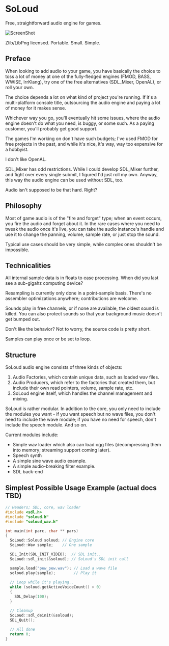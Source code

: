 SoLoud
======

Free, straightforward audio engine for games.

![ScreenShot](https://raw.github.com/jarikomppa/soloud/master/soloud.png)

Zlib/LibPng licensed. Portable. Small. Simple.

Preface
-------

When looking to add audio to your game, you have basically the choice to toss a lot of money at
one of the fully-fledged engines (FMOD, BASS, WWISE, IrrKlang), try one of the free alternatives
(SDL_Mixer, OpenAL), or roll your own.

The choice depends a lot on what kind of project you're running. If it's a multi-platform 
console title, outsourcing the audio engine and paying a lot of money for it makes sense. 

Whichever way you go, you'll eventually hit some issues, where the audio engine doesn't do what
you need, is buggy, or some such. As a paying customer, you'll probably get good support.

The games I'm working on don't have such budgets; I've used FMOD for free projects in the past,
and while it's nice, it's way, way too expensive for a hobbyist.

I don't like OpenAL. 

SDL_Mixer has odd restrictions. While I could develop SDL_Mixer further, and fight over every 
single submit, I figured I'd just roll my own. Anyway, this way the audio engine can be used
without SDL, too.

Audio isn't supposed to be that hard. Right?

Philosophy
----------

Most of game audio is of the "fire and forget" type; when an event occurs, you fire the audio
and forget about it. In the rare cases where you need to tweak the audio once it's live, you 
can take the audio instance's handle and use it to change the panning, volume, sample rate,
or just stop the sound.

Typical use cases should be very simple, while complex ones shouldn't be impossible.

Technicalities
--------------

All internal sample data is in floats to ease processing. When did you last see a sub-gigahz 
computing device?

Resampling is currently only done in a point-sample basis. There's no assembler optimizations
anywhere; contributions are welcome.

Sounds play in free channels, or if none are available, the oldest sound is killed. You can 
also protect sounds so that your background music doesn't get bumped out.

Don't like the behavior? Not to worry, the source code is pretty short.

Samples can play once or be set to loop.

Structure
---------

SoLoud audio engine consists of three kinds of objects:

1. Audio Factories, which contain unique data, such as loaded wav files.
2. Audio Producers, which refer to the factories that created them, but include their own read pointers, volume, sample rate, etc.
3. SoLoud engine itself, which handles the channel management and mixing.

SoLoud is rather modular. In addition to the core, you only need to include the modules you want - if you want speech but no wave files, you don't need to include the wave module; if you have no need for speech, don't include the speech module. And so on.

Current modules include:
- Simple wav loader which also can load ogg files (decompressing them into memory; streaming support coming later). 
- Speech synth
- A simple sine wave audio example.
- A simple audio-breaking filter example.
- SDL back-end

Simplest Possible Usage Example (actual docs TBD)
-------------------------------
```C++
// Headers; SDL, core, wav loader
#include <sdl.h>
#include "soloud.h"
#include "soloud_wav.h"

int main(int parc, char ** pars)
{ 
  SoLoud::Soloud soloud; // Engine core
  SoLoud::Wav sample;    // One sample

  SDL_Init(SDL_INIT_VIDEO);  // SDL init..
  SoLoud::sdl_init(&soloud); // SoLoud's SDL init call

  sample.load("pew_pew.wav"); // Load a wave file
  soloud.play(sample);        // Play it
  
  // Loop while it's playing..
  while (soloud.getActiveVoiceCount() > 0) 
  {
    SDL_Delay(100);
  }

  // Cleanup
  SoLoud::sdl_deinit(&soloud);
  SDL_Quit();
  
  // All done
  return 0;
}
```
